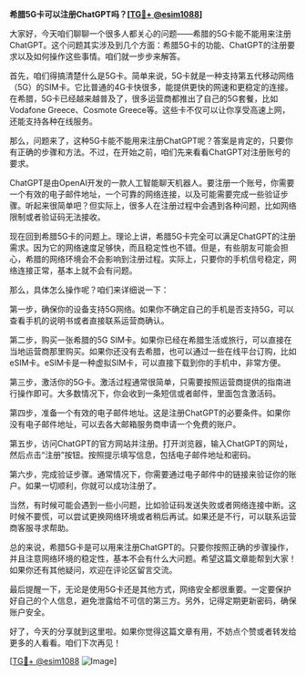 **希腊5G卡可以注册ChatGPT吗？[[TG💪+ @esim1088](https://t.me/s/esim1088)]**

大家好，今天咱们聊聊一个很多人都关心的问题——希腊的5G卡能不能用来注册ChatGPT。这个问题其实涉及到几个方面：希腊5G卡的功能、ChatGPT的注册要求以及如何操作这些事情。咱们就一步步来解答。

首先，咱们得搞清楚什么是5G卡。简单来说，5G卡就是一种支持第五代移动网络（5G）的SIM卡。它比普通的4G卡快很多，能提供更快的网速和更稳定的连接。在希腊，5G卡已经越来越普及了，很多运营商都推出了自己的5G套餐，比如Vodafone Greece、Cosmote Greece等。这些卡不仅可以让你享受高速上网，还能支持各种在线服务。

那么，问题来了，这种5G卡能不能用来注册ChatGPT呢？答案是肯定的，只要你有正确的步骤和方法。不过，在开始之前，咱们先来看看ChatGPT对注册账号的要求。

ChatGPT是由OpenAI开发的一款人工智能聊天机器人。要注册一个账号，你需要一个有效的电子邮件地址，一个可靠的网络连接，以及可能需要完成一些验证步骤。听起来很简单吧？但实际上，很多人在注册过程中会遇到各种问题，比如网络限制或者验证码无法接收。

现在回到希腊5G卡的问题上。理论上讲，希腊5G卡完全可以满足ChatGPT的注册需求。因为它的网络速度足够快，而且稳定性也不错。但是，有些朋友可能会担心，希腊的网络环境会不会影响到注册过程。实际上，只要你的手机信号稳定，网络连接正常，基本上就不会有问题。

那么，具体怎么操作呢？咱们来详细说一下：

第一步，确保你的设备支持5G网络。如果你不确定自己的手机是否支持5G，可以查看手机的说明书或者直接联系运营商确认。

第二步，购买一张希腊的5G SIM卡。如果你已经在希腊生活或旅行，可以直接在当地运营商那里购买。如果你还没有去希腊，也可以通过一些在线平台订购，比如eSIM卡。eSIM卡是一种虚拟SIM卡，可以直接下载到你的手机中，非常方便。

第三步，激活你的5G卡。激活过程通常很简单，只需要按照运营商提供的指南进行操作即可。大多数情况下，你会收到一条短信或者邮件，里面包含激活码。

第四步，准备一个有效的电子邮件地址。这是注册ChatGPT的必要条件。如果你没有电子邮件地址，可以去各大邮箱服务商申请一个免费的账户。

第五步，访问ChatGPT的官方网站并注册。打开浏览器，输入ChatGPT的网址，然后点击“注册”按钮。按照提示填写信息，包括电子邮件地址和密码。

第六步，完成验证步骤。通常情况下，你需要通过电子邮件中的链接来验证你的账户。如果一切顺利，你就可以成功注册了。

当然，有时候可能会遇到一些小问题，比如验证码发送失败或者网络连接中断。这时候不要慌，可以尝试更换网络环境或者稍后再试。如果还是不行，可以联系运营商客服寻求帮助。

总的来说，希腊5G卡是可以用来注册ChatGPT的。只要你按照正确的步骤操作，并且注意网络环境的稳定性，基本不会有什么大问题。希望这篇文章能帮到大家！如果你还有其他疑问，欢迎在评论区留言交流。

最后提醒一下，无论是使用5G卡还是其他方式，网络安全都很重要。一定要保护好自己的个人信息，避免泄露给不可信的第三方。另外，记得定期更新密码，确保账户安全。

好了，今天的分享就到这里啦。如果你觉得这篇文章有用，不妨点个赞或者转发给更多的人看看。咱们下次再见！

[[TG💪+ @esim1088](https://t.me/s/esim1088) ![Image](https://i.postimg.cc/4NQfJmqS/Snipaste-2025-05-13-00-14-12.png)]